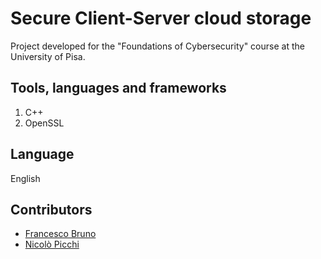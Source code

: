 # Secure Client-Server cloud storage
Project developed for the "Foundations of Cybersecurity" course at the University of Pisa.

## Tools, languages and frameworks
1) C++
2) OpenSSL

## Language
English

## Contributors
* [Francesco Bruno](https://github.com/francescoB1997)
* [Nicolò Picchi](https://github.com/NicoUniPi)
